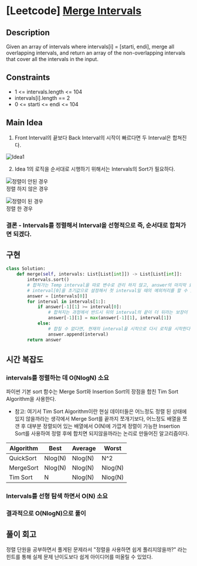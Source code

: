# [Leetcode] [Merge Intervals](https://leetcode.com/problems/merge-intervals/)

## Description

Given an array of intervals where intervals[i] = [starti, endi], merge all overlapping intervals, and return an array of the non-overlapping intervals that cover all the intervals in the input.

## Constraints

- 1 <= intervals.length <= 104
- intervals[i].length == 2
- 0 <= starti <= endi <= 104

## Main Idea

1. Front Interval의 끝보다 Back Interval의 시작이 빠르다면 두 Interval은 합쳐진다.

![Idea1](https://user-images.githubusercontent.com/75469212/151913109-747c4289-2b64-4773-ad5e-49d28f0665cb.png)


2. Idea 1의 로직을 순서대로 시행하기 위해서는 Intervals의 Sort가 필요하다.

![정렬이 안된 경우](https://user-images.githubusercontent.com/75469212/151913141-de1a4aec-51e3-41a5-a0df-2c6ec42677f3.png)  
정렬 하지 않은 경우

![정렬이 된 경우](https://user-images.githubusercontent.com/75469212/151913259-4b97d660-c3b4-41e0-8941-afe78a5e6d22.png)  
정렬 한 경우

### 결론 - Intervals를 정렬해서 Interval을 선형적으로 즉, 순서대로 합쳐가면 되겠다.

## 구현

```py
class Solution:
    def merge(self, intervals: List[List[int]]) -> List[List[int]]:
        intervals.sort()
        # 합쳐가는 Temp interval을 따로 변수로 관리 하지 않고, answer의 마지막 요소로 사용하면서, 변수를 하나 줄일 수 있다.
        # interval[0]을 초기값으로 설정해서 첫 interval일 때의 예외처리를 할 수 있다.
        answer = [intervals[0]]
        for interval in intervals[1:]:
            if answer[-1][1] >= interval[0]:
                # 합쳐지는 과정에서 반드시 뒤의 interval의 끝이 더 뒤라는 보장이 없으므로 두 interval의 끝을 비교해서 합친다.
                answer[-1][1] = max(answer[-1][1], interval[1])
            else:
                # 합칠 수 없다면, 현재의 interval을 시작으로 다시 로직을 시작한다.
                answer.append(interval)
        return answer
```

## 시간 복잡도

### intervals를 정렬하는 데 O(NlogN) 소요

파이썬 기본 sort 함수는 Merge Sort와 Insertion Sort의 장점을 합친 Tim Sort Algorithm을 사용한다.

- 참고: 여기서 Tim Sort Algorithm이란 현실 데이터들은 어느정도 정렬 된 상태에 있지 않을까라는 생각에서 Merge Sort를 끝까지 쪼개기보다, 어느정도 배열을 쪼갠 후 대부분 정렬되어 있는 배열에서 O(N)에 가깝게 정렬이 가능한 Insertion Sort를 사용하여 정렬 후에 합치면 되지않을까라는 논리로 만들어진 알고리즘이다.

| Algorithm | Best    | Average | Worst   |
| --------- | ------- | ------- | ------- |
| QuickSort | Nlog(N) | Nlog(N) | N^2     |
| MergeSort | Nlog(N) | Nlog(N) | Nlog(N) |
| Tim Sort  | N       | Nlog(N) | Nlog(N) |

### Intervals를 선형 탐색 하면서 O(N) 소요

### 결과적으로 O(NlogN)으로 풀이

## 풀이 회고

정렬 단원을 공부하면서 풀게된 문제라서 "정렬을 사용하면 쉽게 풀리지않을까?" 라는 힌트를 통해 실제 문제 난이도보다 쉽게 아이디어를 떠올릴 수 있었다.
